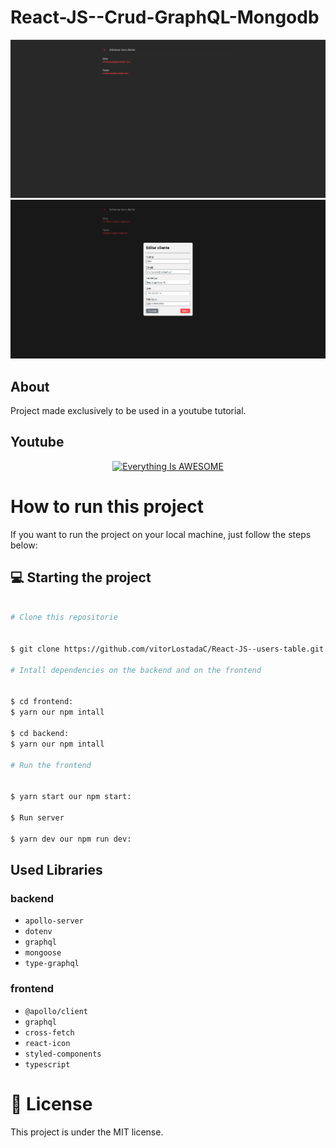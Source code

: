 # React-JS--Crud-GraphQL-Mongodb

<img src="_github_/home.png" alt="Project image">
<img src="_github_/home Modal.png" alt="Project image">

## About
Project made exclusively to be used in a youtube tutorial.

## Youtube

<div align="center" >
  <a href="https://www.youtube.com/watch?v=ArAaWgaXqXg">
    <img 
          src="https://img.youtube.com/vi/ArAaWgaXqXg/0.jpg" 
          alt="Everything Is AWESOME" 
          style="width:300px;">
  </a>
</div>

# How to run this project
If you want to run the project on your local machine, just follow the steps below:

## 💻 Starting the project
```bash

# Clone this repositorie


$ git clone https://github.com/vitorLostadaC/React-JS--users-table.git

# Intall dependencies on the backend and on the frontend


$ cd frontend:
$ yarn our npm intall

$ cd backend:
$ yarn our npm intall

# Run the frontend


$ yarn start our npm start:

$ Run server

$ yarn dev our npm run dev:

```

## Used Libraries

### backend

 + `apollo-server`
 + `dotenv`
 + `graphql`
 + `mongoose`
 + `type-graphql`
 
### frontend

 + `@apollo/client`
 + `graphql`
 + `cross-fetch`
 + `react-icon`
 + `styled-components`
 + `typescript`

 
# 📝 License
This project is under the MIT license.
